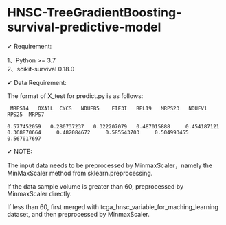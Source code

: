 # HNSC-TreeGradientBoosting-survival-predictive-model



✔ Requirement: 

  1、Python >= 3.7    
  2、scikit-survival 0.18.0




✔ Data Requirement:

The format of X_test for predict.py is as follows:
 
 
     MRPS14   OXA1L  CYCS  	NDUFB5	  EIF3I	  RPL19	  MRPS23   NDUFV1    RPS25	MRPS7
 
    0.577452059   0.280737237   0.322207079   0.487015888	  0.454187121  	0.368870664  	0.482084672  	0.585543703  	0.504993455	  0.567017697





✔ NOTE:

The input data needs to be preprocessed by MinmaxScaler，namely the MinMaxScaler method from sklearn.preprocessing.

If the data sample volume is greater than 60, preprocessed by MinmaxScaler directly.

If less than 60, first merged with tcga_hnsc_variable_for_maching_learning dataset, and then preprocessed by MinmaxScaler.
